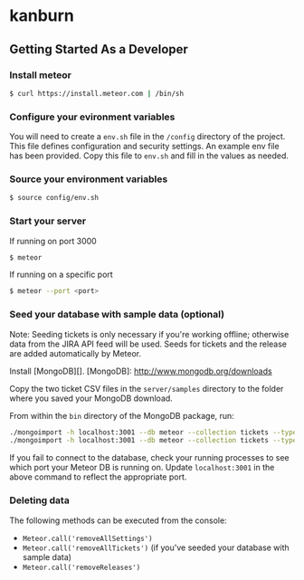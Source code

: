 # kanburn


## Getting Started As a Developer

### Install meteor
``` sh
$ curl https://install.meteor.com | /bin/sh
```

### Configure your evironment variables
You will need to create a `env.sh` file in the `/config` directory of the project. This file
defines configuration and security settings. An example env file has been provided. Copy this file to
`env.sh` and fill in the values as needed.

### Source your environment variables
``` sh
$ source config/env.sh
```

### Start your server
If running on port 3000
``` sh
$ meteor
```

If running on a specific port
``` sh
$ meteor --port <port>
```

### Seed your database with sample data (optional)
Note: Seeding tickets is only necessary if you're working offline; otherwise data from the JIRA
API feed will be used. Seeds for tickets and the release are added automatically by Meteor.

Install [MongoDB][].
[MongoDB]: http://www.mongodb.org/downloads

Copy the two ticket CSV files in the `server/samples` directory to the folder where you saved your
MongoDB download.

From within the `bin` directory of the MongoDB package, run:
```sh
./mongoimport -h localhost:3001 --db meteor --collection tickets --type csv --file ../../non_bug_tickets.csv --fields component,id,type,title,priority,status,points
./mongoimport -h localhost:3001 --db meteor --collection tickets --type csv --file ../../bug_tickets.csv --fields component,id,type,title,priority,status,points
```

If you fail to connect to the database, check your running processes to see which port your Meteor
DB is running on. Update `localhost:3001` in the above command to reflect the appropriate port.

### Deleting data
The following methods can be executed from the console:
- `Meteor.call('removeAllSettings')`
- `Meteor.call('removeAllTickets')` (if you've seeded your database with sample data)
- `Meteor.call('removeReleases')`
